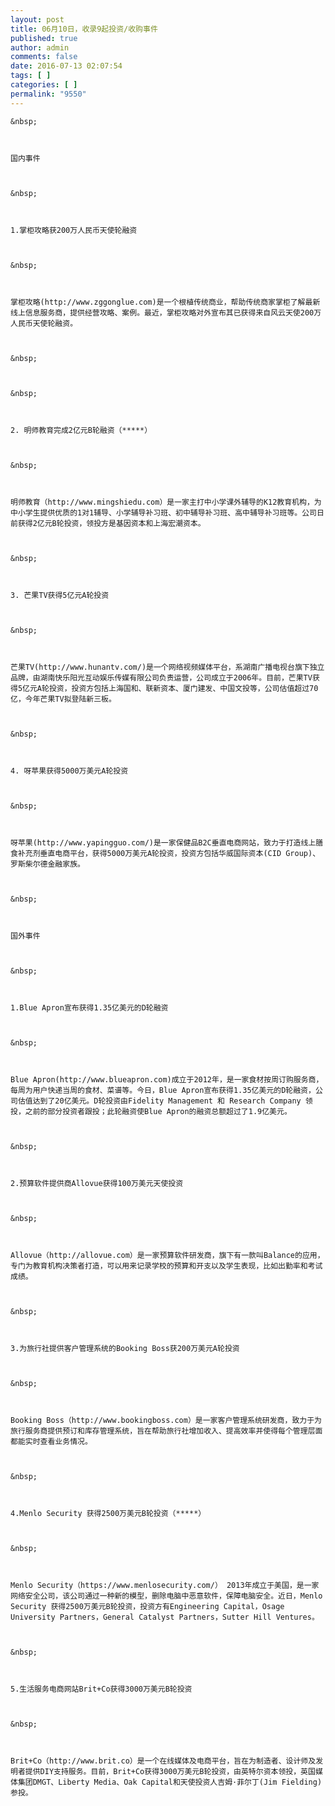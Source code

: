 ```yaml
---
layout: post
title: 06月10日，收录9起投资/收购事件
published: true
author: admin
comments: false
date: 2016-07-13 02:07:54
tags: [ ]
categories: [ ]
permalink: "9550"
---
```


  



  
    &nbsp;
  
  
  
    国内事件
  
  
  
    &nbsp;
  
  
  
    1.掌柜攻略获200万人民币天使轮融资
  
  
  
    &nbsp;
  
  
  
    掌柜攻略(http://www.zggonglue.com)是一个根植传统商业，帮助传统商家掌柜了解最新线上信息服务商，提供经营攻略、案例。最近，掌柜攻略对外宣布其已获得来自风云天使200万人民币天使轮融资。
  
  
  
    &nbsp;
  
  
  
    &nbsp;
  
  
  
    2. 明师教育完成2亿元B轮融资（*****）
  
  
  
    &nbsp;
  
  
  
    明师教育（http://www.mingshiedu.com）是一家主打中小学课外辅导的K12教育机构，为中小学生提供优质的1对1辅导、小学辅导补习班、初中辅导补习班、高中辅导补习班等。公司日前获得2亿元B轮投资，领投方是基因资本和上海宏潮资本。
  
  
  
    &nbsp;
  
  
  
    3. 芒果TV获得5亿元A轮投资
  
  
  
    &nbsp;
  
  
  
    芒果TV(http://www.hunantv.com/)是一个网络视频媒体平台，系湖南广播电视台旗下独立品牌，由湖南快乐阳光互动娱乐传媒有限公司负责运营，公司成立于2006年。目前，芒果TV获得5亿元A轮投资，投资方包括上海国和、联新资本、厦门建发、中国文投等，公司估值超过70亿，今年芒果TV拟登陆新三板。
  
  
  
    &nbsp;
  
  
  
    4. 呀苹果获得5000万美元A轮投资
  
  
  
    &nbsp;
  
  
  
    呀苹果(http://www.yapingguo.com/)是一家保健品B2C垂直电商网站，致力于打造线上膳食补充剂垂直电商平台，获得5000万美元A轮投资，投资方包括华威国际资本(CID Group)、罗斯柴尔德金融家族。
  
  
  
    &nbsp;
  
  
  
    国外事件
  
  
  
    &nbsp;
  
  
  
    1.Blue Apron宣布获得1.35亿美元的D轮融资
  
  
  
    &nbsp;
  
  
  
    Blue Apron(http://www.blueapron.com)成立于2012年，是一家食材按周订购服务商，每周为用户快递当周的食材、菜谱等。今日，Blue Apron宣布获得1.35亿美元的D轮融资，公司估值达到了20亿美元。D轮投资由Fidelity Management 和 Research Company 领投，之前的部分投资者跟投；此轮融资使Blue Apron的融资总额超过了1.9亿美元。
  
  
  
    &nbsp;
  
  
  
    2.预算软件提供商Allovue获得100万美元天使投资
  
  
  
    &nbsp;
  
  
  
    Allovue（http://allovue.com）是一家预算软件研发商，旗下有一款叫Balance的应用，专门为教育机构决策者打造，可以用来记录学校的预算和开支以及学生表现，比如出勤率和考试成绩。
  
  
  
    &nbsp;
  
  
  
    3.为旅行社提供客户管理系统的Booking Boss获200万美元A轮投资
  
  
  
    &nbsp;
  
  
  
    Booking Boss（http://www.bookingboss.com）是一家客户管理系统研发商，致力于为旅行服务商提供预订和库存管理系统，旨在帮助旅行社增加收入、提高效率并使得每个管理层面都能实时查看业务情况。
  
  
  
    &nbsp;
  
  
  
    4.Menlo Security 获得2500万美元B轮投资（*****）
  
  
  
    &nbsp;
  
  
  
    Menlo Security（https://www.menlosecurity.com/） 2013年成立于美国，是一家网络安全公司，该公司通过一种新的模型，删除电脑中恶意软件，保障电脑安全。近日，Menlo Security 获得2500万美元B轮投资，投资方有Engineering Capital，Osage University Partners，General Catalyst Partners，Sutter Hill Ventures。
  
  
  
    &nbsp;
  
  
  
    5.生活服务电商网站Brit+Co获得3000万美元B轮投资
  
  
  
    &nbsp;
  
  
  
    Brit+Co（http://www.brit.co）是一个在线媒体及电商平台，旨在为制造者、设计师及发明者提供DIY支持服务。目前，Brit+Co获得3000万美元B轮投资，由英特尔资本领投，英国媒体集团DMGT、Liberty Media、Oak Capital和天使投资人吉姆·菲尔丁(Jim Fielding)参投。
  
